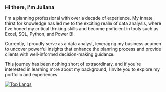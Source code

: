 ### Hi there, I'm Juliana!

I'm a planning professional with over a decade of experience. My innate thirst for knowledge has led me to the exciting realm of data analysis, where I've honed my critical thinking skills and become proficient in tools such as Excel, SQL, Python, and Power BI.

Currently, I proudly serve as a data analyst, leveraging my business acumen to uncover powerful insights that enhance the planning process and provide clients with well-informed decision-making guidance.

This journey has been nothing short of extraordinary, and if you're interested in learning more about my background, I invite you to explore my portfolio and experiences

[![Top Langs](https://github-readme-stats.vercel.app/api/top-langs/?username=julianamariela)](https://github.com/anuraghazra/github-readme-stats)




